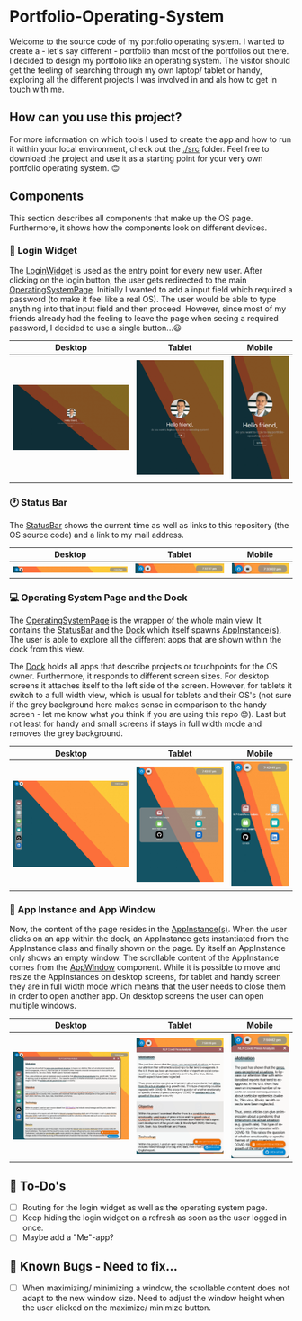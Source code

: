 # Portfolio-Operating-System

Welcome to the source code of my portfolio operating system. I wanted to create a - let's say different - portfolio than most of the portfolios out there. I decided to design my portfolio like an operating system. The visitor should get the feeling of searching through my own laptop/ tablet or handy, exploring all the different projects I was involved in and als how to get in touch with me.

## How can you use this project?

For more information on which tools I used to create the app and how to run it within your local environment, check out the [./src](./src/README.md) folder. Feel free to download the project and use it as a starting point for your very own portfolio operating system. 😊

## Components

This section describes all components that make up the OS page. Furthermore, it shows how the components look on different devices.

### 🔑 Login Widget
The [LoginWidget](./src/components/LoginWidget/LoginWidget.jsx) is used as the entry point for every new user. After clicking on the login button, the user gets redirected to the main [OperatingSystemPage](./src/components/OperatingSystemPage/OperatingSystemPage.jsx). Initially I wanted to add a input field which required a password (to make it feel like a real OS). The user would be able to type anything into that input field and then proceed. However, since most of my friends already had the feeling to leave the page when seeing a required password, I decided to use a single button...😃

| Desktop     | Tablet      | Mobile      |
| ----------- | ----------- | ----------- |
| ![Desktop](./src/assets/readme-images/desktop.png) | ![Desktop](./src/assets/readme-images/tablet.png) | ![Desktop](./src/assets/readme-images/handy.png)  |

### 🕐 Status Bar
The [StatusBar](./src/components/StatusBar/StatusBar.jsx) shows the current time as well as links to this repository (the OS source code) and a link to my mail address.

| Desktop     | Tablet      | Mobile      |
| ----------- | ----------- | ----------- |
| ![Desktop](./src/assets/readme-images/desktop_statusbar.png) | ![Desktop](./src/assets/readme-images/tablet_statusbar.png) | ![Desktop](./src/assets/readme-images/handy_statusbar.png)  |

### 💻 Operating System Page and the Dock
The [OperatingSystemPage](./src/components/OperatingSystemPage/OperatingSystemPage.jsx) is the wrapper of the whole main view. It contains the [StatusBar](./src/components/StatusBar/StatusBar.jsx) and the [Dock](./src/components/Dock/Dock.jsx) which itself spawns [AppInstance(s)](./src/components/AppInstance/AppInstance.jsx). The user is able to explore all the different apps that are shown within the dock from this view.

The [Dock](./src/components/Dock/Dock.jsx) holds all apps that describe projects or touchpoints for the OS owner. Furthermore, it responds to different screen sizes. For desktop screens it attaches itself to the left side of the screen. However, for tablets it switch to a full width view, which is usual for tablets and their OS's (not sure if the grey background here makes sense in comparison to the handy screen - let me know what you think if you are using this repo 😊). Last but not least for handy and small screens if stays in full width mode and removes the grey background.

| Desktop     | Tablet      | Mobile      |
| ----------- | ----------- | ----------- |
| ![Desktop](./src/assets/readme-images/desktop_osscreen.png) | ![Desktop](./src/assets/readme-images/tablet_osscreen.png) | ![Desktop](./src/assets/readme-images/handy_osscreen.png)  |


### 🔲 App Instance and App Window
Now, the content of the page resides in the [AppInstance(s)](./src/components/AppInstance/AppInstance.jsx). When the user clicks on an app within the dock, an AppInstance gets instantiated from the AppInstance class and finally shown on the page. By itself an AppInstance only shows an empty window. The scrollable content of the AppInstance comes from the [AppWindow](./src/components/AppWindow/AppWindow.jsx) component. While it is possible to move and resize the AppInstances on desktop screens, for tablet and handy screen they are in full width mode which means that the user needs to close them in order to open another app. On desktop screens the user can open multiple windows.

| Desktop     | Tablet      | Mobile      |
| ----------- | ----------- | ----------- |
| ![Desktop](./src/assets/readme-images/desktop_window.png) | ![Desktop](./src/assets/readme-images/tablet_window.png) | ![Desktop](./src/assets/readme-images/handy_window.png)  |


## 📝 To-Do's

- [ ] Routing for the login widget as well as the operating system page.
- [ ] Keep hiding the login widget on a refresh as soon as the user logged in once.
- [ ] Maybe add a "Me"-app?

## 👾 Known Bugs - Need to fix...

- [ ] When maximizing/ minimizing a window, the scrollable content does not adapt to the new window size. Need to adjust the window height when the user clicked on the maximize/ minimize button.